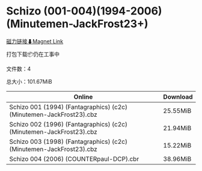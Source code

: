 # Schizo (001-004)(1994-2006)(Minutemen-JackFrost23+)

[磁力链接⬇Magnet Link](magnet:?xt=urn:btih:e459ccc98d51fb1c36df9d3cd30e40093d53ebea&dn=Schizo%20%28001-004%29%281994-2006%29%28Minutemen-JackFrost23%2B%29)

打包下载📦仍在工事中

文件数：4

总大小：101.67MiB

Online | Download
--- | ---
Schizo 001 (1994) (Fantagraphics) (c2c) (Minutemen-JackFrost23).cbz | 25.55MiB
Schizo 002 (1996) (Fantagraphics) (c2c) (Minutemen-JackFrost23).cbz | 21.94MiB
Schizo 003 (1998) (Fantagraphics) (c2c) (Minutemen-JackFrost23).cbz | 15.22MiB
Schizo 004 (2006) (COUNTERpaul-DCP).cbr | 38.96MiB